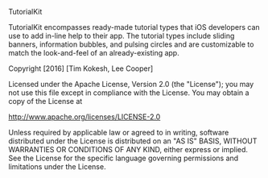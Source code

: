 TutorialKit

TutorialKit encompasses ready-made tutorial types that iOS developers can use to add in-line help to their app. The tutorial types include sliding banners, information bubbles, and pulsing circles and are customizable to match the look-and-feel of an already-existing app.

Copyright [2016] [Tim Kokesh, Lee Cooper]

Licensed under the Apache License, Version 2.0 (the "License");
you may not use this file except in compliance with the License.
You may obtain a copy of the License at

http://www.apache.org/licenses/LICENSE-2.0

Unless required by applicable law or agreed to in writing, software
distributed under the License is distributed on an "AS IS" BASIS,
WITHOUT WARRANTIES OR CONDITIONS OF ANY KIND, either express or implied.
See the License for the specific language governing permissions and
limitations under the License.
